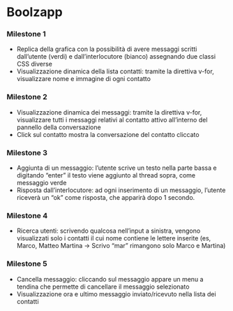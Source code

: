 # Boolzapp 

### Milestone 1
- Replica della grafica con la possibilità di avere messaggi scritti dall’utente (verdi) e dall’interlocutore (bianco) assegnando due classi CSS diverse
- Visualizzazione dinamica della lista contatti: tramite la direttiva v-for, visualizzare nome e immagine di ogni contatto

### Milestone 2
- Visualizzazione dinamica dei messaggi: tramite la direttiva v-for, visualizzare tutti i messaggi relativi al contatto attivo all’interno del pannello della conversazione
- Click sul contatto mostra la conversazione del contatto cliccato


### Milestone 3
- Aggiunta di un messaggio: l’utente scrive un testo nella parte bassa e digitando “enter” il testo viene aggiunto al thread sopra, come messaggio verde
- Risposta dall’interlocutore: ad ogni inserimento di un messaggio, l’utente riceverà un “ok” come risposta, che apparirà dopo 1 secondo.

### Milestone 4
- Ricerca utenti: scrivendo qualcosa nell’input a sinistra, vengono visualizzati solo i contatti il cui nome contiene le lettere inserite (es, Marco, Matteo Martina -> Scrivo “mar” rimangono solo Marco e Martina)

### Milestone 5
- Cancella messaggio: cliccando sul messaggio appare un menu a tendina che permette di cancellare il messaggio selezionato
- Visualizzazione ora e ultimo messaggio inviato/ricevuto nella lista dei contatti 
